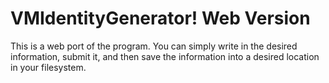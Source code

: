 # VMIdentityGenerator! Web Version
This is a web port of the program. You can simply write in the desired information, submit it, and then save the information into a desired location in your filesystem.

